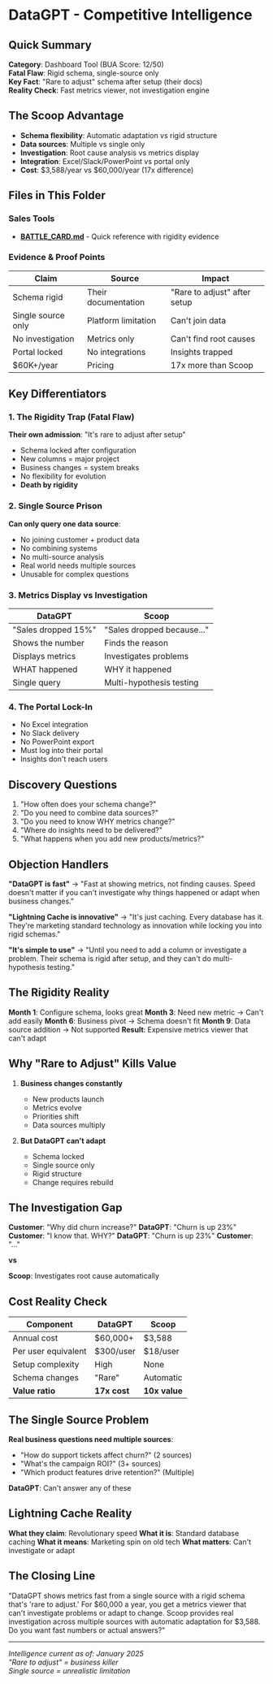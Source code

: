 # DataGPT - Competitive Intelligence

## Quick Summary
**Category**: Dashboard Tool (BUA Score: 12/50)  
**Fatal Flaw**: Rigid schema, single-source only  
**Key Fact**: "Rare to adjust" schema after setup (their docs)  
**Reality Check**: Fast metrics viewer, not investigation engine  

## The Scoop Advantage
- **Schema flexibility**: Automatic adaptation vs rigid structure
- **Data sources**: Multiple vs single only
- **Investigation**: Root cause analysis vs metrics display
- **Integration**: Excel/Slack/PowerPoint vs portal only
- **Cost**: $3,588/year vs $60,000/year (17x difference)

## Files in This Folder

### Sales Tools
- **[BATTLE_CARD.md](BATTLE_CARD.md)** - Quick reference with rigidity evidence

### Evidence & Proof Points
| Claim | Source | Impact |
|-------|--------|--------|
| Schema rigid | Their documentation | "Rare to adjust" after setup |
| Single source only | Platform limitation | Can't join data |
| No investigation | Metrics only | Can't find root causes |
| Portal locked | No integrations | Insights trapped |
| $60K+/year | Pricing | 17x more than Scoop |

## Key Differentiators

### 1. The Rigidity Trap (Fatal Flaw)
**Their own admission**: "It's rare to adjust after setup"
- Schema locked after configuration
- New columns = major project
- Business changes = system breaks
- No flexibility for evolution
- **Death by rigidity**

### 2. Single Source Prison
**Can only query one data source**:
- No joining customer + product data
- No combining systems
- No multi-source analysis
- Real world needs multiple sources
- Unusable for complex questions

### 3. Metrics Display vs Investigation
| DataGPT | Scoop |
|---------|-------|
| "Sales dropped 15%" | "Sales dropped because..." |
| Shows the number | Finds the reason |
| Displays metrics | Investigates problems |
| WHAT happened | WHY it happened |
| Single query | Multi-hypothesis testing |

### 4. The Portal Lock-In
- No Excel integration
- No Slack delivery
- No PowerPoint export
- Must log into their portal
- Insights don't reach users

## Discovery Questions
1. "How often does your schema change?"
2. "Do you need to combine data sources?"
3. "Do you need to know WHY metrics change?"
4. "Where do insights need to be delivered?"
5. "What happens when you add new products/metrics?"

## Objection Handlers

**"DataGPT is fast"**
→ "Fast at showing metrics, not finding causes. Speed doesn't matter if you can't investigate why things happened or adapt when business changes."

**"Lightning Cache is innovative"**
→ "It's just caching. Every database has it. They're marketing standard technology as innovation while locking you into rigid schemas."

**"It's simple to use"**
→ "Until you need to add a column or investigate a problem. Their schema is rigid after setup, and they can't do multi-hypothesis testing."

## The Rigidity Reality
**Month 1**: Configure schema, looks great
**Month 3**: Need new metric → Can't add easily
**Month 6**: Business pivot → Schema doesn't fit
**Month 9**: Data source addition → Not supported
**Result**: Expensive metrics viewer that can't adapt

## Why "Rare to Adjust" Kills Value
1. **Business changes constantly**
   - New products launch
   - Metrics evolve
   - Priorities shift
   - Data sources multiply

2. **But DataGPT can't adapt**
   - Schema locked
   - Single source only
   - Rigid structure
   - Change requires rebuild

## The Investigation Gap
**Customer**: "Why did churn increase?"
**DataGPT**: "Churn is up 23%"
**Customer**: "I know that. WHY?"
**DataGPT**: "Churn is up 23%"
**Customer**: "..."

**vs**

**Scoop**: Investigates root cause automatically

## Cost Reality Check
| Component | DataGPT | Scoop |
|-----------|---------|-------|
| Annual cost | $60,000+ | $3,588 |
| Per user equivalent | $300/user | $18/user |
| Setup complexity | High | None |
| Schema changes | "Rare" | Automatic |
| **Value ratio** | **17x cost** | **10x value** |

## The Single Source Problem
**Real business questions need multiple sources**:
- "How do support tickets affect churn?" (2 sources)
- "What's the campaign ROI?" (3+ sources)
- "Which product features drive retention?" (Multiple)

**DataGPT**: Can't answer any of these

## Lightning Cache Reality
**What they claim**: Revolutionary speed
**What it is**: Standard database caching
**What it means**: Marketing spin on old tech
**What matters**: Can't investigate or adapt

## The Closing Line
"DataGPT shows metrics fast from a single source with a rigid schema that's 'rare to adjust.' For $60,000 a year, you get a metrics viewer that can't investigate problems or adapt to change. Scoop provides real investigation across multiple sources with automatic adaptation for $3,588. Do you want fast numbers or actual answers?"

---

*Intelligence current as of: January 2025*  
*"Rare to adjust" = business killer*  
*Single source = unrealistic limitation*